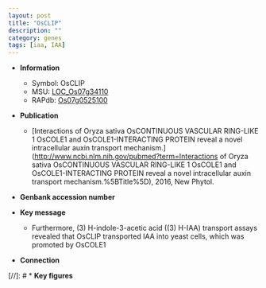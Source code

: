 ```yaml
---
layout: post
title: "OsCLIP"
description: ""
category: genes
tags: [iaa, IAA]
---
```


* **Information**  
    + Symbol: OsCLIP  
    + MSU: [LOC_Os07g34110](http://rice.plantbiology.msu.edu/cgi-bin/ORF_infopage.cgi?orf=LOC_Os07g34110)  
    + RAPdb: [Os07g0525100](http://rapdb.dna.affrc.go.jp/viewer/gbrowse_details/irgsp1?name=Os07g0525100)  

* **Publication**  
    + [Interactions of Oryza sativa OsCONTINUOUS VASCULAR RING-LIKE 1 OsCOLE1 and OsCOLE1-INTERACTING PROTEIN reveal a novel intracellular auxin transport mechanism.](http://www.ncbi.nlm.nih.gov/pubmed?term=Interactions of Oryza sativa OsCONTINUOUS VASCULAR RING-LIKE 1 OsCOLE1 and OsCOLE1-INTERACTING PROTEIN reveal a novel intracellular auxin transport mechanism.%5BTitle%5D), 2016, New Phytol.

* **Genbank accession number**  

* **Key message**  
    + Furthermore, (3) H-indole-3-acetic acid ((3) H-IAA) transport assays revealed that OsCLIP transported IAA into yeast cells, which was promoted by OsCOLE1

* **Connection**  

[//]: # * **Key figures**  


